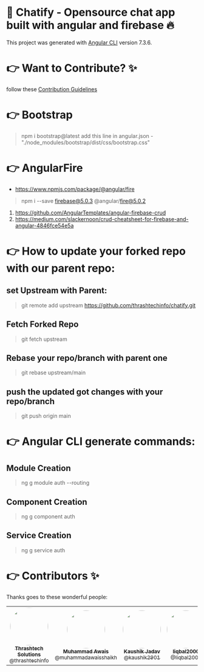 # 💬 Chatify - Opensource chat app built with angular and firebase 🔥

This project was generated with [Angular CLI](https://github.com/angular/angular-cli) version 7.3.6.

# 👉 Want to Contribute? ✨
follow these [Contribution Guidelines](https://github.com/thrashtechinfo/chatify/blob/main/Contributing.md)

# 👉 Bootstrap
> npm i bootstrap@latest
> add this line in angular.json - "./node_modules/bootstrap/dist/css/bootstrap.css"

# 👉 AngularFire
- https://www.npmjs.com/package/@angular/fire
> npm i --save firebase@5.0.3 @angular/fire@5.0.2

1. https://github.com/AngularTemplates/angular-firebase-crud
2. https://medium.com/slackernoon/crud-cheatsheet-for-firebase-and-angular-4846fce54e5a

# 👉 How to update your forked repo with our parent repo:

## set Upstream with Parent:
> git remote add upstream https://github.com/thrashtechinfo/chatify.git

## Fetch Forked Repo
> git fetch upstream 

## Rebase your repo/branch with parent one
> git rebase upstream/main

## push the updated got changes with your repo/branch
> git push origin main

# 👉 Angular CLI generate commands:

## Module Creation
> ng g module auth --routing

## Component Creation
> ng g component auth

## Service Creation
> ng g service auth

# 👉 Contributors ✨

Thanks goes to these wonderful people:

<table>
  <tbody>
    <tr>
      <td align="center">
        <a href="https://github.com/thrashtechinfo" rel="nofollow">
          <img src="https://avatars2.githubusercontent.com/u/72252901?s=460&u=615081a4b9a97dfe658e50a2c5b4572279e0b6f1&v=4" width="100px;" alt="" style="max-width:100%; border-radius: 50%;"><br>
          <sub><b>Thrashtech Solutions</b></sub><br>
          <sub>@thrashtechinfo</sub>
        </a>
      </td>
      <td align="center">
        <a href="https://github.com/muhammadawaisshaikh" rel="nofollow">
          <img src="https://avatars2.githubusercontent.com/u/24633059?s=460&u=19555ad8fcd6f89b231927b19650d05193d257e0&v=4" width="100px;" alt="" style="max-width:100%; border-radius: 50%;"><br>
          <sub><b>Muhammad Awais</b></sub><br>
          <sub>@muhammadawaisshaikh</sub>
        </a>
      </td>
      <td align="center">
        <a href="https://github.com/kaushik2901" rel="nofollow">
          <img src="https://avatars3.githubusercontent.com/u/34202870?s=460&u=b3dde1cd1554059ac73da8b746eb6fc3a8365d37&v=4" width="100px;" alt="" style="max-width:100%; border-radius: 50%;"><br>
          <sub><b>Kaushik Jadav</b></sub><br>
          <sub>@kaushik2901</sub>
        </a>
      </td>
      <td align="center">
        <a href="https://github.com/Iiqbal2000" rel="nofollow">
          <img src="https://avatars1.githubusercontent.com/u/52209787?s=460&v=4" width="100px;" alt="" style="max-width:100%; border-radius: 50%;"><br>
          <sub><b>Iiqbal2000</b></sub><br>
          <sub>@Iiqbal2000</sub>
        </a>
      </td>
      <td align="center">
        <a href="https://github.com/puneetsaluja100" rel="nofollow">
          <img src="https://avatars1.githubusercontent.com/u/23734712?s=460&v=4" width="100px;" alt="" style="max-width:100%; border-radius: 50%;"><br>
          <sub><b>Puneet Saluja</b></sub><br>
          <sub>@puneetsaluja100</sub>
        </a>
      </td>
      <td align="center">
        <a href="https://github.com/prateek1515" rel="nofollow">
          <img src="https://avatars3.githubusercontent.com/u/56874791?s=460&v=4" width="100px;" alt="" style="max-width:100%; border-radius: 50%;"><br>
          <sub><b>Prateek</b></sub><br>
          <sub>@prateek1515</sub>
        </a>
      </td>
    </tr>
  </tbody>
</table>
